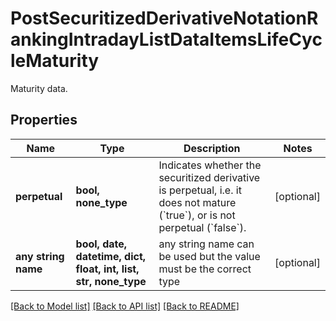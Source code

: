 # PostSecuritizedDerivativeNotationRankingIntradayListDataItemsLifeCycleMaturity

Maturity data.

## Properties
Name | Type | Description | Notes
------------ | ------------- | ------------- | -------------
**perpetual** | **bool, none_type** | Indicates whether the securitized derivative is perpetual, i.e. it does not mature (&#x60;true&#x60;), or is not perpetual (&#x60;false&#x60;). | [optional] 
**any string name** | **bool, date, datetime, dict, float, int, list, str, none_type** | any string name can be used but the value must be the correct type | [optional]

[[Back to Model list]](../README.md#documentation-for-models) [[Back to API list]](../README.md#documentation-for-api-endpoints) [[Back to README]](../README.md)



